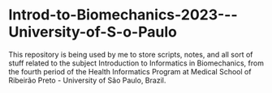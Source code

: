 # Introd-to-Biomechanics-2023---University-of-S-o-Paulo
This repository is being used by me to store scripts, notes, and all sort of stuff related to the subject Introduction to Informatics in Biomechanics, from the fourth period of the Health Informatics Program at Medical School of Ribeirão Preto - University of São Paulo, Brazil.
